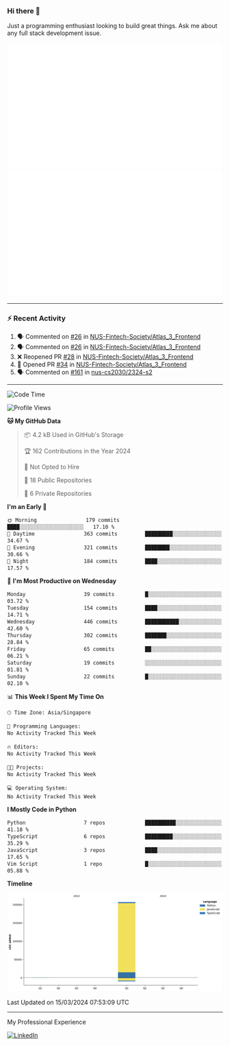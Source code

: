 ### Hi there 👋

<!--
**gnimnix/gnimnix** is a ✨ _special_ ✨ repository because its `README.md` (this file) appears on your GitHub profile.

Here are some ideas to get you started:

- 🔭 I’m currently working on ...
- 🌱 I’m currently learning ...
- 👯 I’m looking to collaborate on ...
- 🤔 I’m looking for help with ...
- 💬 Ask me about ...
- 📫 How to reach me: ...
- 😄 Pronouns: ...
- ⚡ Fun fact: ...
-->

Just a programming enthusiast looking to build great things. Ask me about any full stack development issue.

<img src="https://github.com/gnimnix/github-stats-transparent/blob/output/generated/overview.svg" /><img src="https://github.com/gnimnix/github-stats-transparent/blob/output/generated/languages.svg" />

---

### :zap: Recent Activity

<!--START_SECTION:activity-->
1. 🗣 Commented on [#26](https://github.com/NUS-Fintech-Society/Atlas_3_Frontend/pull/26#issuecomment-1997413707) in [NUS-Fintech-Society/Atlas_3_Frontend](https://github.com/NUS-Fintech-Society/Atlas_3_Frontend)
2. 🗣 Commented on [#26](https://github.com/NUS-Fintech-Society/Atlas_3_Frontend/pull/26#issuecomment-1997384175) in [NUS-Fintech-Society/Atlas_3_Frontend](https://github.com/NUS-Fintech-Society/Atlas_3_Frontend)
3. ❌ Reopened PR [#28](https://github.com/NUS-Fintech-Society/Atlas_3_Frontend/pull/28) in [NUS-Fintech-Society/Atlas_3_Frontend](https://github.com/NUS-Fintech-Society/Atlas_3_Frontend)
4. 💪 Opened PR [#34](https://github.com/NUS-Fintech-Society/Atlas_3_Frontend/pull/34) in [NUS-Fintech-Society/Atlas_3_Frontend](https://github.com/NUS-Fintech-Society/Atlas_3_Frontend)
5. 🗣 Commented on [#161](https://github.com/nus-cs2030/2324-s2/issues/161#issuecomment-1975014547) in [nus-cs2030/2324-s2](https://github.com/nus-cs2030/2324-s2)
<!--END_SECTION:activity-->

---
<!--START_SECTION:waka-->
![Code Time](http://img.shields.io/badge/Code%20Time-0%20secs-blue)

![Profile Views](http://img.shields.io/badge/Profile%20Views-77-blue)

**🐱 My GitHub Data** 

> 📦 4.2 kB Used in GitHub's Storage 
 > 
> 🏆 162 Contributions in the Year 2024
 > 
> 🚫 Not Opted to Hire
 > 
> 📜 18 Public Repositories 
 > 
> 🔑 6 Private Repositories 
 > 
**I'm an Early 🐤** 

```text
🌞 Morning                179 commits         ████░░░░░░░░░░░░░░░░░░░░░   17.10 % 
🌆 Daytime                363 commits         █████████░░░░░░░░░░░░░░░░   34.67 % 
🌃 Evening                321 commits         ████████░░░░░░░░░░░░░░░░░   30.66 % 
🌙 Night                  184 commits         ████░░░░░░░░░░░░░░░░░░░░░   17.57 % 
```
📅 **I'm Most Productive on Wednesday** 

```text
Monday                   39 commits          █░░░░░░░░░░░░░░░░░░░░░░░░   03.72 % 
Tuesday                  154 commits         ████░░░░░░░░░░░░░░░░░░░░░   14.71 % 
Wednesday                446 commits         ███████████░░░░░░░░░░░░░░   42.60 % 
Thursday                 302 commits         ███████░░░░░░░░░░░░░░░░░░   28.84 % 
Friday                   65 commits          ██░░░░░░░░░░░░░░░░░░░░░░░   06.21 % 
Saturday                 19 commits          ░░░░░░░░░░░░░░░░░░░░░░░░░   01.81 % 
Sunday                   22 commits          █░░░░░░░░░░░░░░░░░░░░░░░░   02.10 % 
```


📊 **This Week I Spent My Time On** 

```text
🕑︎ Time Zone: Asia/Singapore

💬 Programming Languages: 
No Activity Tracked This Week

🔥 Editors: 
No Activity Tracked This Week

🐱‍💻 Projects: 
No Activity Tracked This Week

💻 Operating System: 
No Activity Tracked This Week
```

**I Mostly Code in Python** 

```text
Python                   7 repos             ██████████░░░░░░░░░░░░░░░   41.18 % 
TypeScript               6 repos             █████████░░░░░░░░░░░░░░░░   35.29 % 
JavaScript               3 repos             ████░░░░░░░░░░░░░░░░░░░░░   17.65 % 
Vim Script               1 repo              █░░░░░░░░░░░░░░░░░░░░░░░░   05.88 % 
```



**Timeline**

![Lines of Code chart](https://raw.githubusercontent.com/gnimnix/gnimnix/main/assets/bar_graph.png)


 Last Updated on 15/03/2024 07:53:09 UTC
<!--END_SECTION:waka-->
---

My Professional Experience

<a href="https://www.linkedin.com/in/xmluu/" target="_blank"><img src="https://img.shields.io/badge/LinkedIn-%230077B5.svg?&style=flat-square&logo=linkedin&logoColor=white" alt="LinkedIn"></a>

